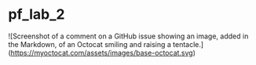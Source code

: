 # pf_lab_2

![Screenshot of a comment on a GitHub issue showing an image, added in the Markdown, of an Octocat smiling and raising a tentacle.] (https://myoctocat.com/assets/images/base-octocat.svg)
